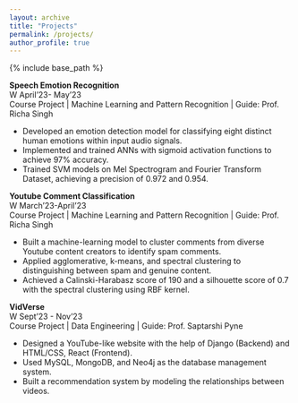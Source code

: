 ```yaml
---
layout: archive
title: "Projects"
permalink: /projects/
author_profile: true
---
```


{% include base_path %}

<p><strong>Speech Emotion Recognition</strong><br>
W April’23- May’23<br>
Course Project | Machine Learning and Pattern Recognition | Guide: Prof. Richa Singh</p>
<ul>
  <li>Developed an emotion detection model for classifying eight distinct human emotions within input audio signals.</li>
  <li>Implemented and trained ANNs with sigmoid activation functions to achieve 97% accuracy.</li>
  <li>Trained SVM models on Mel Spectrogram and Fourier Transform Dataset, achieving a precision of 0.972 and 0.954.</li>
</ul>

<p><strong>Youtube Comment Classification</strong><br>
W March’23-April’23<br>
Course Project | Machine Learning and Pattern Recognition | Guide: Prof. Richa Singh</p>
<ul>
  <li>Built a machine-learning model to cluster comments from diverse Youtube content creators to identify spam comments.</li>
  <li>Applied agglomerative, k-means, and spectral clustering to distinguishing between spam and genuine content.</li>
  <li>Achieved a Calinski-Harabasz score of 190 and a silhouette score of 0.7 with the spectral clustering using RBF kernel.</li>
</ul>

<p><strong>VidVerse</strong><br>
W Sept’23 - Nov’23<br>
Course Project | Data Engineering | Guide: Prof. Saptarshi Pyne</p>
<ul>
  <li>Designed a YouTube-like website with the help of Django (Backend) and HTML/CSS, React (Frontend).</li>
  <li>Used MySQL, MongoDB, and Neo4j as the database management system.</li>
  <li>Built a recommendation system by modeling the relationships between videos.</li>
</ul>
